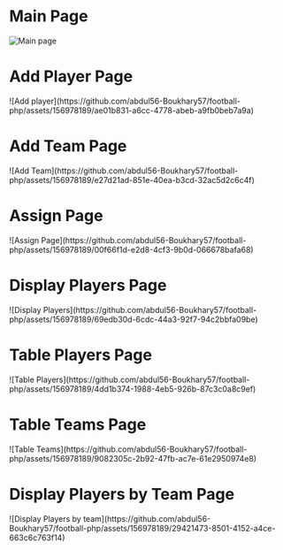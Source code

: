 <p align="center">
  <h1>Main Page</h1>
  <img src="https://github.com/abdul56-Boukhary57/football-php/assets/156978189/06cdb874-4dbd-4537-a713-c93d11106401" alt="Main page">
</p>
<h1>Add Player Page</h1>
![Add player](https://github.com/abdul56-Boukhary57/football-php/assets/156978189/ae01b831-a6cc-4778-abeb-a9fb0beb7a9a)
<h1>Add Team Page</h1>
![Add Team](https://github.com/abdul56-Boukhary57/football-php/assets/156978189/e27d21ad-851e-40ea-b3cd-32ac5d2c6c4f)
<h1>Assign Page</h1>
![Assign Page](https://github.com/abdul56-Boukhary57/football-php/assets/156978189/00f66f1d-e2d8-4cf3-9b0d-066678bafa68)
<h1>Display Players Page</h1>
![Display Players](https://github.com/abdul56-Boukhary57/football-php/assets/156978189/69edb30d-6cdc-44a3-92f7-94c2bbfa09be)
<h1>Table Players Page</h1>
![Table Players](https://github.com/abdul56-Boukhary57/football-php/assets/156978189/4dd1b374-1988-4eb5-926b-87c3c0a8c9ef)
<h1>Table Teams Page</h1>
![Table Teams](https://github.com/abdul56-Boukhary57/football-php/assets/156978189/9082305c-2b92-47fb-ac7e-61e2950974e8)
<h1>Display Players by Team Page</h1>
![Display Players by team](https://github.com/abdul56-Boukhary57/football-php/assets/156978189/29421473-8501-4152-a4ce-663c6c763f14)
